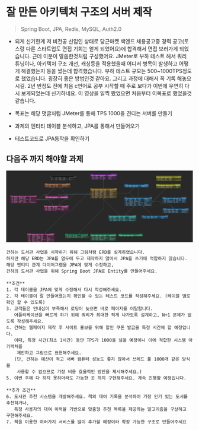 
# 잘 만든 아키텍처 구조의 서버 제작

> Spring Boot, JPA, Redis, MySQL, Auth2.0

- 되게 신기한게 저 비전공 신입인 상태로 당근마켓 백엔드 채용공고중 경력 공고(토스랑 다른 스타트업도 면접 기회는 얻게 되었어요)에 합격해서 면접 보러가게 되었습니다. 근데 이분이 말씀한것처럼 구성했어요. JMeter로 부하 테스트 해서 쿼리 튜닝이나, 아키텍처 구조 개선, 캐싱등을 적용했을때 어디서 병목이 발생하고 어떻게 해결했는지 등을 썼는데 합격했습니다. 부하 테스트 규모는 500~1000TPS정도로 했었습니다. 굉장히 좋은 방법인것 같아요. 그리고 과정에 대해서 꼭 기록 해놓으시길. 2년 반정도 전에 처음 c언어로 공부 시작할 때 주로 보다가 이번에 우연히 다시 보게되었는데 신기하네요. 이 영상을 일찍 봤었으면 처음부터 이목표로 했었을것 같습니다.

- 목표는 해당 댓글처럼 JMeter를 통해 TPS 1000을 견디는 서버를 만들기

- 과제의 엔티티 테이블 분석하고, JPA를 통해서 만들어오기

- 테스트코드로 JPA동작을 확인하기

## 다음주 까지 해야할 과제
![week5](images/Week5.png)
```plaintext
건하는 도서관 사업을 시작하기 위해 그림처럼 ERD를 설계하였습니다.  
하지만 해당 ERD는 JPA를 염두에 두고 제작하지 않아서 JPA를 쓰기에 적합하지 않습니다.  
해당 엔티티 관계 다이어그램을 JPA에 맞게 수정하고,  
건하의 도서관 사업을 위해 Spring Boot JPA로 Entity를 만들어주세요.

**조건**  
1. 각 테이블을 JPA에 맞게 수정해서 다시 작성해주세요.  
2. 각 테이블이 잘 만들어졌는지 확인할 수 있는 테스트 코드를 작성해주세요. (테이블 별로 확인 할 수 있도록)  
3. 고객들은 인내심이 부족해서 로딩이 늦으면 바로 페이지를 이탈합니다. 
   어플리케이션을 빠르게 하기 위해 쿼리가 최대한 적게 나가도록 설계하고, N+1 문제가 없도록 작성해주세요.  
4. 건하는 웹페이지 제작 후 사이트 홍보를 위해 할인 쿠폰 발급을 특정 시간에 할 예정입니다.  
   이때, 특정 시간(최소 1시간) 동안 TPS가 1000을 넘을 예정이니 이에 적합한 시스템 아키텍처를
    제안하고 그림으로 표현해주세요.  
   (단, 건하는 예산이 적고 서버 컴퓨터 성능도 좋지 않아서 쓰레드 풀 1000개 같은 방식을
    사용할 수 없으므로 가장 비용 효율적인 방안을 제시해주세요.)  
5. 이번 주에 다 하지 못하더라도 가능한 곳 까지 구현해주세요. 계속 진행할 예정입니다.

**추가 조건**  
6. 도서관 추천 시스템을 개발해주세요. 책의 대여 기록을 분석하여 가장 인기 있는 도서를 추천하거나,  
   특정 사용자의 대여 이력을 기반으로 맞춤형 추천 목록을 제공하는 알고리즘을 구상하고 구현해주세요.
7. 책을 이용한 여러가지 서비스를 많이 추가할 예정이라 확장 가능한 구조로 만들어주세요
```